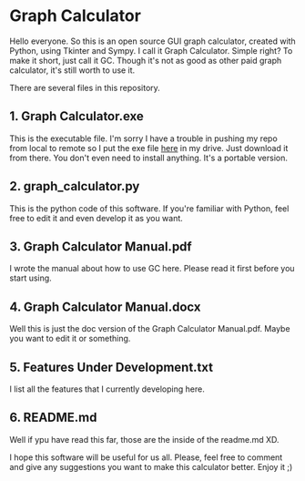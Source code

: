 # Graph Calculator
Hello everyone. So this is an open source GUI graph calculator, created with Python, using Tkinter and Sympy. I call it Graph Calculator. Simple right? To make it short, just call it GC. Though it's not as good as other paid graph calculator, it's still worth to use it.  

There are several files in this repository.

## 1. Graph Calculator.exe
This is the executable file. I'm sorry I have a trouble in pushing my repo from local to remote so I put the exe file [here](https://drive.google.com/drive/folders/1uW5DIvkz52d5Sk4JRglUw4Be8pwc0xFb?usp=sharing) in my drive. Just download it from there. You don't even need to install anything. It's a portable version.

## 2. graph_calculator.py
This is the python code of this software. If you're familiar with Python, feel free to edit it and even develop it as you want.

## 3. Graph Calculator Manual.pdf
I wrote the manual about how to use GC here. Please read it first before you start using.

## 4. Graph Calculator Manual.docx
Well this is just the doc version of the Graph Calculator Manual.pdf. Maybe you want to edit it or something.

## 5. Features Under Development.txt
I list all the features that I currently developing here. 

## 6. README.md
Well if ypu have read this far, those are the inside of the readme.md XD.

I hope this software will be useful for us all. Please, feel free to comment and give any suggestions you want to make this calculator better. Enjoy it ;)
